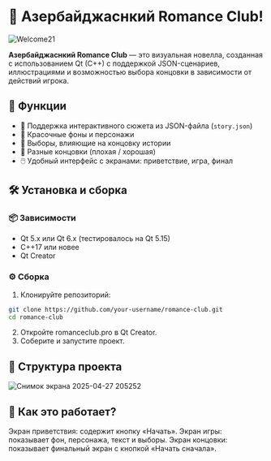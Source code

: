 # 💖 Азербайджаснкий Romance Club!

![Welcome21](https://github.com/user-attachments/assets/e8ca142a-3535-43c5-9c08-cd4a3a597639)


**Азербайджаснкий Romance Club** — это визуальная новелла, созданная с использованием Qt (C++) с поддержкой JSON-сценариев, иллюстрациями и возможностью выбора концовки в зависимости от действий игрока.

## 🧩 Функции

- 📜 Поддержка интерактивного сюжета из JSON-файла (`story.json`)
- 🎨 Красочные фоны и персонажи
- 🔘 Выборы, влияющие на концовку истории
- 🌅 Разные концовки (плохая / хорошая)
- 🖱️ Удобный интерфейс с экранами: приветствие, игра, финал


## 🛠️ Установка и сборка

### 📦 Зависимости
- Qt 5.x или Qt 6.x (тестировалось на Qt 5.15)
- C++17 или новее
- Qt Creator

### ⚙️ Сборка

1. Клонируйте репозиторий:
```bash
git clone https://github.com/your-username/romance-club.git
cd romance-club
```

2. Откройте romanceclub.pro в Qt Creator.
3. Соберите и запустите проект.

## 📁 Структура проекта

![Снимок экрана 2025-04-27 205252](https://github.com/user-attachments/assets/9a71896c-7b56-4f01-b759-bc62ed64e6b0)


## 🧠 Как это работает?

Экран приветствия: содержит кнопку «Начать».
Экран игры: показывает фон, персонажа, текст и выборы.
Экран концовки: показывает финальный экран с кнопкой «Начать сначала».
